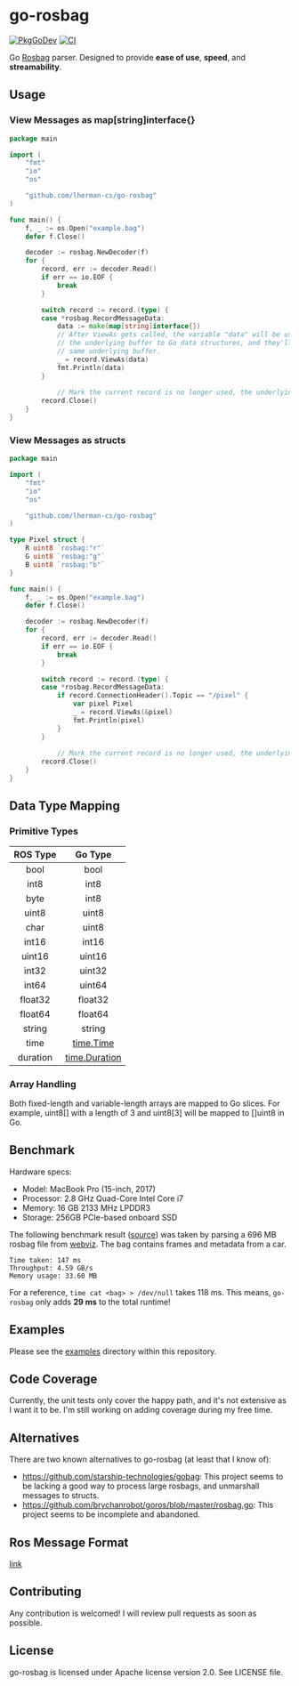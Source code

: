# go-rosbag

[![PkgGoDev](https://pkg.go.dev/badge/github.com/lherman-cs/go-rosbag)](https://pkg.go.dev/github.com/lherman-cs/go-rosbag)
[![CI](https://github.com/lherman-cs/go-rosbag/actions/workflows/ci.yaml/badge.svg)](https://github.com/lherman-cs/go-rosbag/actions/workflows/ci.yaml)

Go [Rosbag](http://wiki.ros.org/rosbag) parser. Designed to provide **ease of use**, **speed**, and **streamability**.

## Usage

### View Messages as map[string]interface{}

```go
package main

import (
	"fmt"
	"io"
	"os"

	"github.com/lherman-cs/go-rosbag"
)

func main() {
	f, _ := os.Open("example.bag")
	defer f.Close()

	decoder := rosbag.NewDecoder(f)
	for {
		record, err := decoder.Read()
		if err == io.EOF {
			break
		}

		switch record := record.(type) {
		case *rosbag.RecordMessageData:
			data := make(map[string]interface{})
			// After ViewAs gets called, the variable "data" will be used to map
			// the underlying buffer to Go data structures, and they'll SHARE the
			// same underlying buffer.
			_ = record.ViewAs(data)
			fmt.Println(data)
		}
    
    		// Mark the current record is no longer used, the underlying buffer can be reused.
		record.Close()
	}
}
```

### View Messages as structs

```go
package main

import (
	"fmt"
	"io"
	"os"

	"github.com/lherman-cs/go-rosbag"
)

type Pixel struct {
	R uint8	`rosbag:"r"`
	G uint8	`rosbag:"g"`
	B uint8	`rosbag:"b"`
}

func main() {
	f, _ := os.Open("example.bag")
	defer f.Close()

	decoder := rosbag.NewDecoder(f)
	for {
		record, err := decoder.Read()
		if err == io.EOF {
			break
		}

		switch record := record.(type) {
		case *rosbag.RecordMessageData:
			if record.ConnectionHeader().Topic == "/pixel" {
				var pixel Pixel
				_ = record.ViewAs(&pixel)
				fmt.Println(pixel)
			}
		}
    
    		// Mark the current record is no longer used, the underlying buffer can be reused.
		record.Close()
	}
}
```

## Data Type Mapping

### Primitive Types

|ROS Type|Go Type|
|:--:|:--:|
|bool|bool|
|int8|int8|
|byte|int8|
|uint8|uint8|
|char|uint8|
|int16|int16|
|uint16|uint16|
|int32|uint32|
|int64|uint64|
|float32|float32|
|float64|float64|
|string|string|
|time|[time.Time](https://golang.org/pkg/time/#Time)|
|duration|[time.Duration](https://golang.org/pkg/time/#Duration)|

### Array Handling

Both fixed-length and variable-length arrays are mapped to Go slices. For example, uint8[] with a length of 3 and uint8[3] will be mapped to []uint8 in Go.

## Benchmark

Hardware specs:

* Model: MacBook Pro (15-inch, 2017)
* Processor: 2.8 GHz Quad-Core Intel Core i7
* Memory: 16 GB 2133 MHz LPDDR3
* Storage: 256GB PCIe-based onboard SSD

The following benchmark result ([source](https://github.com/lherman-cs/go-rosbag/blob/bb8c5d16d3b51ca42f137c8214b07446eaea25a0/decoder_bench_test.go)) was taken by parsing a 696 MB rosbag file from [webviz](https://webviz.io/). The bag contains frames and metadata from a car.

```
Time taken: 147 ms
Throughput: 4.59 GB/s
Memory usage: 33.60 MB
```

For a reference, `time cat <bag> > /dev/null` takes 118 ms. This means, `go-rosbag` only adds **29 ms** to the total runtime!

## Examples

Please see the [examples](examples) directory within this repository.


## Code Coverage

Currently, the unit tests only cover the happy path, and it's not extensive as I want it to be. I'm still working on adding coverage during my free time.

## Alternatives

There are two known alternatives to go-rosbag (at least that I know of): 

* https://github.com/starship-technologies/gobag: This project seems to be lacking a good way to process large rosbags, and unmarshall messages to structs.
* https://github.com/brychanrobot/goros/blob/master/rosbag.go: This project seems to be incomplete and abandoned.

## Ros Message Format
[link](https://lucid.app/lucidchart/invitations/accept/inv_3bcd2ace-e927-4c84-8e11-f1485b474be5)

## Contributing

Any contribution is welcomed! I will review pull requests as soon as possible.

## License

go-rosbag is licensed under Apache license version 2.0. See LICENSE file.

